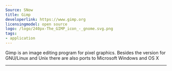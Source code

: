 ```yaml
---
Source: SNow
title: Gimp
developerlink: https://www.gimp.org
licensingmodel: open source
logo: /logo/240px-The_GIMP_icon_-_gnome.svg.png
tags:
- application
---
```

Gimp is an image editing program for pixel graphics. Besides the version for GNU/Linux and Unix there are also ports to Microsoft Windows and OS X

---
